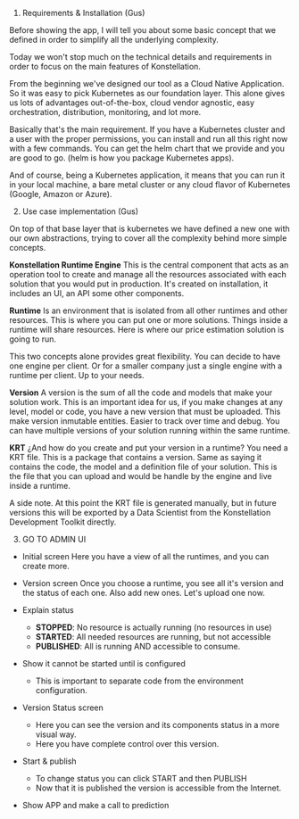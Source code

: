 
1.  Requirements & Installation (Gus)

Before showing the app, I will tell you about some basic concept that we defined in order to simplify all the underlying complexity. 

Today we won't stop much on the technical details and requirements in order to focus on the main features of Konstellation. 

From the beginning we've designed our tool as a Cloud Native Application. So it was easy to pick Kubernetes as our foundation layer. This alone gives us lots of advantages out-of-the-box, cloud vendor agnostic, easy orchestration, distribution, monitoring, and lot more.

Basically that's the main requirement. If you have a Kubernetes cluster and a user with the proper permissions, you can install and run all this right now with a few commands. You can get the helm chart that we provide and you are good to go. (helm is how you package Kubernetes apps).

And of course, being a Kubernetes application, it means that you can run it in your local machine, a bare metal cluster or any cloud flavor of Kubernetes (Google, Amazon or Azure).


2.  Use case implementation (Gus)

On top of that base layer that is kubernetes we have defined a new one with our own abstractions, trying to cover all the complexity behind more simple concepts.


**Konstellation Runtime Engine** 
	This is the central component that acts as an operation tool to create and manage all the resources associated with each solution that you would put in production. It's created on installation, it includes an UI, an API some other components.

 **Runtime**
Is an environment that is isolated from all other runtimes and other resources. This is  where you can put one or more solutions. Things inside a runtime will share resources. Here is where our price estimation solution is going to run. 

This two concepts alone provides great flexibility. You can decide to have one engine per client. Or for a smaller company just a single engine with a runtime per client. Up to your needs.

**Version**
A version is the sum of all the code and models that make your solution work. This is an important idea for us, if you make changes at any level, model or code, you have a new version that must be uploaded. This make version inmutable entities. Easier to track over time and debug. You can have multiple versions of your solution running within the same runtime.

**KRT** 
¿And how do you create and put your version in a runtime? You need a KRT file. This is a package that contains a version. Same as saying it contains the code, the model and a definition file of your solution. This is the file that you can upload and would be handle by the engine and live inside a runtime.

A side note. At this point the KRT file is generated manually, but in future versions this will be exported by a Data Scientist from the Konstellation Development Toolkit directly. 

3.  GO TO ADMIN UI

- Initial screen
Here you have a view of all the runtimes, and you can create more.

- Version screen
Once you choose a runtime, you see all it's version and the status of each one. Also add new ones. Let's upload one now.

- Explain status
	- **STOPPED**: No resource is actually running (no resources in use)
	- **STARTED**: All needed resources are running, but not accessible
	- **PUBLISHED**: All is running AND accessible to consume.

- Show it cannot be started until is configured
	- This is important to separate code from the environment configuration.

- Version Status screen
	- Here you can see the version and its components status in a more visual way.
	- Here you have complete control over this version. 

- Start & publish
	- To change status you can click START and then PUBLISH
	- Now that it is published the version is accessible from the Internet.

- Show APP and make a call to prediction




<!--stackedit_data:
eyJoaXN0b3J5IjpbLTE4NzQxODI1NTMsMTYxMjI3NjEzOCwxOT
I4MjkzNjc2LC0xOTgyMDI5MjAsNzk0OTgxMDc3LC04NDUwNjUz
NzgsLTg4MjQzMjUwMywtMTc4OTUwMDM3OSwtMTAxMTg1MzQ0MS
wtMjA0MTAxNzEwMywxNjk0MzMwMTA1LDE4OTczMjE5NzQsMTUx
NjU0MjQ0Niw0NzI5MDAzODksLTE0NTAzODc3NTUsLTcxNjM4NT
E3LDExODUyNDEwNDAsLTE1NDkzMjU1MiwtMjAyNzk3NTkxN119

-->